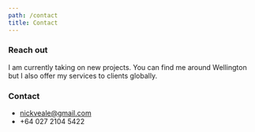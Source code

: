 ```yaml
---
path: /contact
title: Contact
---
```


### Reach out

I am currently taking on new projects. You can find me around Wellington but I
also offer my services to clients globally.

### Contact

* nickveale@gmail.com
* +64 027 2104 5422

